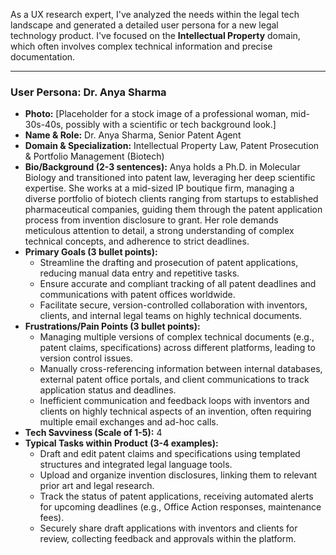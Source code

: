As a UX research expert, I've analyzed the needs within the legal tech landscape and generated a detailed user persona for a new legal technology product. I've focused on the **Intellectual Property** domain, which often involves complex technical information and precise documentation.

---

### **User Persona: Dr. Anya Sharma**

*   **Photo:** [Placeholder for a stock image of a professional woman, mid-30s-40s, possibly with a scientific or tech background look.]
*   **Name & Role:** Dr. Anya Sharma, Senior Patent Agent
*   **Domain & Specialization:** Intellectual Property Law, Patent Prosecution & Portfolio Management (Biotech)
*   **Bio/Background (2-3 sentences):** Anya holds a Ph.D. in Molecular Biology and transitioned into patent law, leveraging her deep scientific expertise. She works at a mid-sized IP boutique firm, managing a diverse portfolio of biotech clients ranging from startups to established pharmaceutical companies, guiding them through the patent application process from invention disclosure to grant. Her role demands meticulous attention to detail, a strong understanding of complex technical concepts, and adherence to strict deadlines.
*   **Primary Goals (3 bullet points):**
    *   Streamline the drafting and prosecution of patent applications, reducing manual data entry and repetitive tasks.
    *   Ensure accurate and compliant tracking of all patent deadlines and communications with patent offices worldwide.
    *   Facilitate secure, version-controlled collaboration with inventors, clients, and internal legal teams on highly technical documents.
*   **Frustrations/Pain Points (3 bullet points):**
    *   Managing multiple versions of complex technical documents (e.g., patent claims, specifications) across different platforms, leading to version control issues.
    *   Manually cross-referencing information between internal databases, external patent office portals, and client communications to track application status and deadlines.
    *   Inefficient communication and feedback loops with inventors and clients on highly technical aspects of an invention, often requiring multiple email exchanges and ad-hoc calls.
*   **Tech Savviness (Scale of 1-5):** 4
*   **Typical Tasks within Product (3-4 examples):**
    *   Draft and edit patent claims and specifications using templated structures and integrated legal language tools.
    *   Upload and organize invention disclosures, linking them to relevant prior art and legal research.
    *   Track the status of patent applications, receiving automated alerts for upcoming deadlines (e.g., Office Action responses, maintenance fees).
    *   Securely share draft applications with inventors and clients for review, collecting feedback and approvals within the platform.